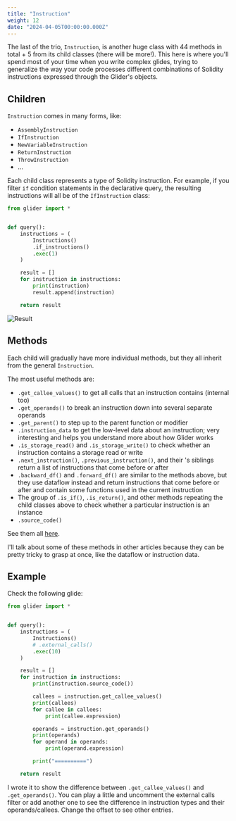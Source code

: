 ```yaml
---
title: "Instruction"
weight: 12
date: "2024-04-05T00:00:00.000Z"
---
```


The last of the trio, `Instruction`, is another huge class with 44 methods in total + 5 from its child classes (there will be more!). This here is where you'll spend most of your time when you write complex glides, trying to generalize the way your code processes different combinations of Solidity instructions expressed through the Glider's objects.

## Children

`Instruction` comes in many forms, like:

- `AssemblyInstruction`
- `IfInstruction`
- `NewVariableInstruction`
- `ReturnInstruction`
- `ThrowInstruction`
- ...

Each child class represents a type of Solidity instruction. For example, if you filter `if` condition statements in the declarative query, the resulting instructions will all be of the `IfInstruction` class:

```python
from glider import *


def query():
    instructions = (
        Instructions()
        .if_instructions()
        .exec(1)
    )

    result = []
    for instruction in instructions:
        print(instruction)
        result.append(instruction)

    return result


```

![Result](./media/result.png)

## Methods

Each child will gradually have more individual methods, but they all inherit from the general `Instruction`.

The most useful methods are:

- `.get_callee_values()` to get all calls that an instruction contains (internal too)
- `.get_operands()` to break an instruction down into several separate operands
- `.get_parent()` to step up to the parent function or modifier
- `.instruction_data` to get the low-level data about an instruction; very interesting and helps you understand more about how Glider works
- `.is_storage_read()` and `.is_storage_write()` to check whether an instruction contains a storage read or write
- `.next_instruction()`, `.previous_instruction()`, and their 's siblings return a list of instructions that come before or after
- `.backward_df()` and `.forward_df()` are similar to the methods above, but they use dataflow instead and return instructions that come before or after and contain some functions used in the current instruction
- The group of `.is_if()`, `.is_return()`, and other methods repeating the child classes above to check whether a particular instruction is an instance
- `.source_code()`

See them all [here](https://glide.gitbook.io/main/api/instruction).

I'll talk about some of these methods in other articles because they can be pretty tricky to grasp at once, like the dataflow or instruction data.

## Example

Check the following glide:

```python
from glider import *


def query():
    instructions = (
        Instructions()
        # .external_calls()
        .exec(10)
    )

    result = []
    for instruction in instructions:
        print(instruction.source_code())

        callees = instruction.get_callee_values()
        print(callees)
        for callee in callees:
            print(callee.expression)

        operands = instruction.get_operands()
        print(operands)
        for operand in operands:
            print(operand.expression)

        print("==========")

    return result

```

I wrote it to show the difference between `.get_callee_values()` and `.get_operands()`. You can play a little and uncomment the external calls filter or add another one to see the difference in instruction types and their operands/callees. Change the offset to see other entries.


